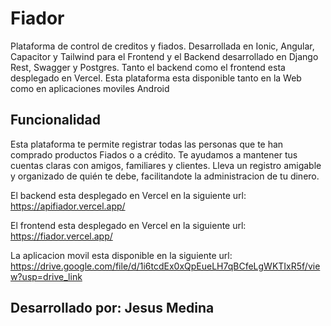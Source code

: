 # Fiador
 Plataforma de control de creditos y fiados. Desarrollada en Ionic, Angular, Capacitor y Tailwind para el Frontend y el Backend desarrollado en Django Rest, Swagger y Postgres. Tanto el backend como el frontend esta desplegado en Vercel. Esta plataforma esta disponible tanto en la Web como en aplicaciones moviles Android

## Funcionalidad

 Esta plataforma te permite registrar todas las personas que te han comprado productos Fiados o a crédito. Te ayudamos a mantener tus cuentas claras con amigos, familiares y clientes. Lleva un registro amigable y organizado de quién te debe, facilitandote la administracion de tu dinero.

El backend esta desplegado en Vercel en la siguiente url: https://apifiador.vercel.app/

El frontend esta desplegado en Vercel en la siguiente url: https://fiador.vercel.app/

La aplicacion movil esta disponible en la siguiente url: https://drive.google.com/file/d/1i6tcdEx0xQpEueLH7qBCfeLgWKTIxR5f/view?usp=drive_link

## Desarrollado por: Jesus Medina

 
